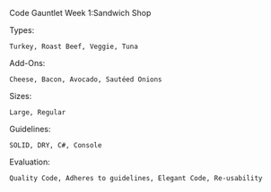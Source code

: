 Code Gauntlet Week 1:Sandwich Shop 

Types:
  
  `Turkey, Roast Beef, Veggie, Tuna`
    
Add-Ons:
  
  `Cheese, Bacon, Avocado, Sautéed Onions`
    
Sizes:
  
  `Large, Regular`
    
Guidelines:

  `SOLID, DRY, C#, Console`
  
  
Evaluation:

  `Quality Code, Adheres to guidelines, Elegant Code, Re-usability`